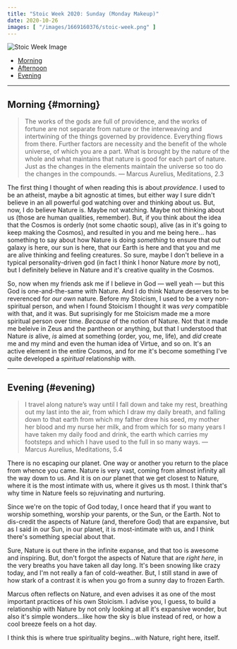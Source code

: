 ```yaml
---
title: "Stoic Week 2020: Sunday (Monday Makeup)"
date: 2020-10-26
images: [ "/images/1669160376/stoic-week.png" ]
---
```


![Stoic Week Image](/images/1669160376/stoic-week.png)

- [Morning](#morning)
- [Afternoon](#afternoon)
- [Evening](#evening)

---

## Morning {#morning}

>  The works of the gods are full of providence, and the works of fortune are not separate from nature or the interweaving and intertwining of the things governed by providence. Everything flows from there. Further factors are necessity and the benefit of the whole universe, of which you are a part. What is brought by the nature of the whole and what maintains that nature is good for each part of nature. Just as the changes in the elements maintain the universe so too do the changes in the compounds. — Marcus Aurelius, Meditations, 2.3

The first thing I thought of when reading this is about _providence_. I used to be an atheist, maybe a bit agnostic at times, but either way I sure didn't believe in an all powerful god watching over and thinking about us. But, now, I do believe Nature is. Maybe not watching. Maybe not thinking about us (those are human qualities, remember). But, if you think about the idea that the Cosmos is orderly (not some chaotic soup), alive (as in it's going to keep making the Cosmos), and resulted in you and me being here... has something to say about how Nature is doing _something_ to ensure that out galaxy is here, our sun is here, that our Earth is here and that you and me are alive thinking and feeling creatures. So sure, maybe I don't believe in a typical personality-driven god (in fact I think I honor Nature _more_ by not), but I definitely believe in Nature and it's creative quality in the Cosmos.

So, now when my friends ask me if I believe in God &mdash; well yeah &mdash; but this God is one-and-the-same with Nature. And I do think Nature deserves to be reverenced for _our own_ nature. Before my Stoicism, I used to be a very non-spiritual person, and when I found Stoicism I thought it was _very_ compatible with that, and it was. But suprisingly for me Stoicism made me a more spiritual person over time. _Because_ of the notion of Nature. Not that it made me beleive in Zeus and the pantheon or anything, but that I understood that Nature _is_ alive, _is_ aimed at something (order, you, me, life), and _did_ create me and my mind and even the human idea of Virtue, and so on. It's an active element in the entire Cosmos, and for me it's become something I've quite developed a _spiritual_ relationship with.

---

## Evening (#evening)

> I travel along nature’s way until I fall down and take my rest, breathing out my last into the air, from which I draw my daily breath, and falling down to that earth from which my father drew his seed, my mother her blood and my nurse her milk, and from which for so many years I have taken my daily food and drink, the earth which carries my footsteps and which I have used to the full in so many ways. — Marcus Aurelius, Meditations, 5.4

There is no escaping our planet. One way or another you return to the place from whence you came. Nature is very vast, coming from almost infinity all the way down to us. And it is on _our_ planet that we get closest to Nature, where it is the most intimate with us, where it gives us th most. I think that's why time in Nature feels so rejuvinating and nurturing.

Since we're on the topic of God today, I once heard that if you want to worship something, worship your parents, or the Sun, or the Earth. Not to dis-credit the aspects of Nature (and, therefore God) that are expansive, but as I said in our Sun, in our planet, it is most-intimate with us, and I think there's something special about that.

Sure, Nature is out there in the infinite expanse, and that too is awesome and inspiring. But, don't forgot the aspects of Nature that are _right here_, in the very breaths you have taken all day long. It's been snowing like crazy today, and I'm not really a fan of cold-weather. But, I still stand in awe of how stark of a contrast it is when you go from a sunny day to frozen Earth.

Marcus often reflects on Nature, and even advises it as one of the most important practices of his own Stoicism. I advise you, I guess, to build a relationship with Nature by not only looking at all it's expansive wonder, but also it's simple wonders...like how the sky is blue instead of red, or how a cool breeze feels on a hot day. 

I think this is where true spirituality begins...with Nature, right here, itself.
